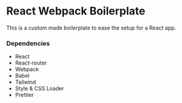 # React Webpack Boilerplate

This is a custom made boilerplate to ease the setup for a React app.

### Dependencies
- React
- React-router
- Webpack 
- Babel
- Tailwind
- Style & CSS Loader
- Prettier